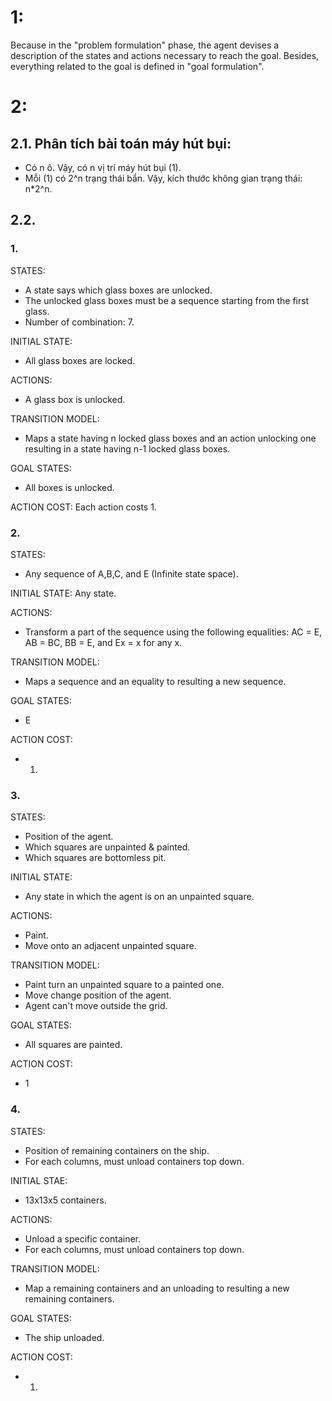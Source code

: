 # 1: 

Because in the "problem formulation" phase, the agent devises a description of the states and actions necessary to reach the goal. Besides, everything related to the goal is defined in "goal formulation". 

# 2: 
## 2.1. Phân tích bài toán máy hút bụi: 
- Có n ô. Vậy, có n vị trí máy hút bụi (1).
- Mỗi (1) có 2^n trạng thái bẩn. 
Vậy, kích thước không gian trạng thái: n*2^n.

## 2.2.
### 1.
STATES: 
- A state says which glass boxes are unlocked.
- The unlocked glass boxes must be a sequence starting from the first glass.
- Number of combination: 7.

INITIAL STATE: 
- All glass boxes are locked.

ACTIONS: 
- A glass box is unlocked.

TRANSITION MODEL: 
- Maps a state having n locked glass boxes and an action unlocking one resulting in a state having n-1 locked glass boxes. 

GOAL STATES: 
- All boxes is unlocked. 

ACTION COST: Each action costs 1. 

### 2.
STATES: 
- Any sequence of A,B,C, and E (Infinite state space). 

INITIAL STATE: Any state. 

ACTIONS: 
- Transform a part of the sequence using the following equalities: 
AC = E, AB = BC, BB = E, and Ex = x for any x.

TRANSITION MODEL: 
- Maps a sequence and an equality to resulting a new sequence. 

GOAL STATES: 
- E

ACTION COST: 
- 1.

### 3.
STATES: 
- Position of the agent. 
- Which squares are unpainted & painted. 
- Which squares are bottomless pit. 

INITIAL STATE: 
- Any state in which the agent is on an unpainted square.

ACTIONS: 
- Paint. 
- Move onto an adjacent unpainted square.

TRANSITION MODEL: 
- Paint turn an unpainted square to a painted one. 
- Move change position of the agent. 
- Agent can't move outside the grid.

GOAL STATES: 
- All squares are painted. 

ACTION COST: 
- 1

### 4.
STATES: 
- Position of remaining containers on the ship. 
- For each columns, must unload containers top down.

INITIAL STAE: 
- 13x13x5 containers.

ACTIONS: 
- Unload a specific container. 
- For each columns, must unload containers top down.

TRANSITION MODEL: 
- Map a remaining containers and an unloading to resulting a new remaining containers. 

GOAL STATES: 
- The ship unloaded. 

ACTION COST: 
- 1.






 



